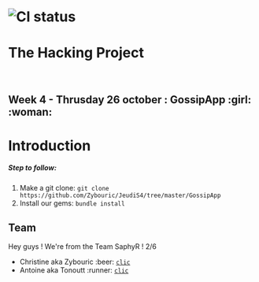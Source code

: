 # ![CI status](http://oi68.tinypic.com/ngf2uo.jpg)    
#  The Hacking Project
<br/>
<h2>Week 4 - Thrusday 26 october : GossipApp :girl: :woman: </h2>

<body>

<h1>Introduction</h1>

<h5>
 Step to follow:
 </h5>
<ol>
 <li>Make a git clone: <code>git clone https://github.com/Zybouric/JeudiS4/tree/master/GossipApp</code></li>
 <li>Install our gems: <code>bundle install</code></li>

</ol>

  <h2>Team</h2>

 <p>Hey guys ! We're from the Team SaphyR ! 2/6</p>
<ul>

<li>Christine aka Zybouric :beer: <a href="https://github.com/Zybouric"><code>clic</code></a><br/></li>
<li>Antoine aka Tonoutt :runner:  <a href="https://github.com/tonoutt"><code>clic</code></a><br/></li>
</ul>

</body>
